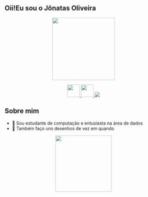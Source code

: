 ## Oii!Eu sou o Jônatas Oliveira 

<p align = "center">
  <img  src="https://github.com/Jonatas-G-Oliveira/Jonatas-G-Oliveira/assets/130922069/2deb736d-2a7f-4f5f-a8bd-89d8b8eecefb" width =" 200px"/>
</p>

<p align="center">
  <a href = "www.linkedin.com">
       <img src="https://cdn.jsdelivr.net/gh/devicons/devicon/icons/linkedin/linkedin-original.svg" width="40" height="40"/>
  </a>

  <a href = "www.instagram.com">
  	<img src = "https://blog.vizcaya.com.br/wp-content/uploads/2017/02/instagram-Logo-PNG-Transparent-Background-download.png" wirdth ="40" height = "40"/>
  </a>
  <a href = "https://www.artstation.com/jonatasoliveira3" target = "blank">
	  <img src ="https://img.shields.io/badge/-Behance-blue?style=for-the-badge&logo=behance&logoColor=white" target="_blank">
  </a>
</p>

## Sobre mim
- 🌱 Sou estudante de computação e entusiasta na área de dados
- 🌱 Também faço uns desenhos de vez em quando


<div align = "center">

<img height="180em" src="https://github-readme-stats.vercel.app/api/top-langs/?username=Jonatas-G-Oliveira&layout=compact&langs_count=7&theme=dracula"/>



</div>
